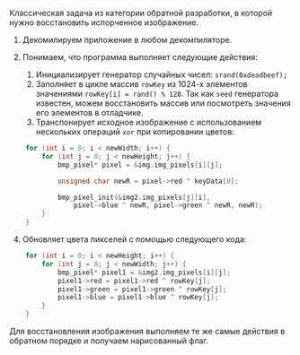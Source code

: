 Классическая задача из категории обратной разработки, в которой нужно восстановить испорченное изображение.

1. Декомилируем приложение в любом декомпиляторе.

2. Понимаем, что программа выполняет следующие действия:
   1. Инициализирует генератор случайных чисел: `srand(0xdeadbeef);`
   2. Заполняет в цикле массив `rowKey` из 1024-х элементов значениями `rowKey[i] = rand() % 128`. Так как `seed` генератора известен, можем восстановить массив или посмотреть значения его элементов в отладчике.
   3. Транспонирует исходное изображение с использованием нескольких операций `xor` при копировании цветов:

```c
    for (int i = 0; i < newWidth; i++) {
        for (int j = 0; j < newHeight; j++) {
            bmp_pixel* pixel = &img.img_pixels[i][j];

            unsigned char newR = pixel->red ^ keyData[0];

            bmp_pixel_init(&img2.img_pixels[j][i],
                pixel->blue ^ newR, pixel->green ^ newR, newR);
        }
    }

```

   4. Обновляет цвета пикселей с помощью следующего кода:

```c
    for (int i = 0; i < newHeight; i++) {
        for (int j = 0; j < newWidth; j++) {
            bmp_pixel* pixel1 = &img2.img_pixels[i][j];
            pixel1->red = pixel1->red ^ rowKey[j];
            pixel1->green = pixel1->green ^ rowKey[j];
            pixel1->blue = pixel1->blue ^ rowKey[j];
        }
    }
```

Для восстановления изображения выполняем те же самые действия в обратном порядке и получаем нарисованный флаг.

